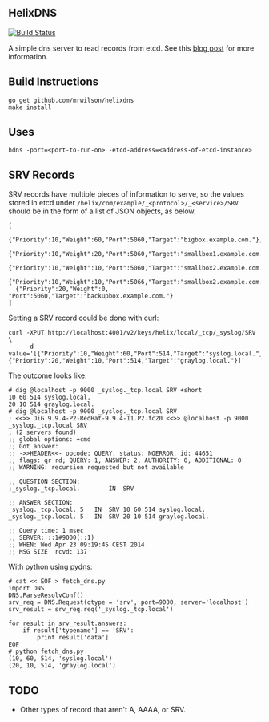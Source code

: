 ## HelixDNS

 [![Build Status](https://travis-ci.org/mrwilson/helixdns.png?branch=master)](https://travis-ci.org/mrwilson/helixdns)

  A simple dns server to read records from etcd. See this [blog post](http://probablyfine.co.uk/2014/03/02/serving-dns-records-from-etcd/) for more information.

## Build Instructions

    go get github.com/mrwilson/helixdns
    make install

## Uses

    hdns -port=<port-to-run-on> -etcd-address=<address-of-etcd-instance>

## SRV Records

  SRV records have multiple pieces of information to serve, so the values stored in etcd under `/helix/com/example/_<protocol>/_<service>/SRV` should be in the form of a list of JSON objects, as below.

    [
      {"Priority":10,"Weight":60,"Port":5060,"Target":"bigbox.example.com."},
      {"Priority":10,"Weight":20,"Port":5060,"Target":"smallbox1.example.com."},
      {"Priority":10,"Weight":10,"Port":5060,"Target":"smallbox2.example.com."},
      {"Priority":10,"Weight":10,"Port":5066,"Target":"smallbox2.example.com."},
      {"Priority":20,"Weight":0, "Port":5060,"Target":"backupbox.example.com."}
    ]

  Setting a SRV record could be done with curl:

    curl -XPUT http://localhost:4001/v2/keys/helix/local/_tcp/_syslog/SRV \
         -d value='[{"Priority":10,"Weight":60,"Port":514,"Target":"syslog.local."}, {"Priority":20,"Weight":10,"Port":514,"Target":"graylog.local."}]'

  The outcome looks like:

    # dig @localhost -p 9000 _syslog._tcp.local SRV +short
    10 60 514 syslog.local.
    20 10 514 graylog.local.
    # dig @localhost -p 9000 _syslog._tcp.local SRV
    ; <<>> DiG 9.9.4-P2-RedHat-9.9.4-11.P2.fc20 <<>> @localhost -p 9000 _syslog._tcp.local SRV
    ; (2 servers found)
    ;; global options: +cmd
    ;; Got answer:
    ;; ->>HEADER<<- opcode: QUERY, status: NOERROR, id: 44651
    ;; flags: qr rd; QUERY: 1, ANSWER: 2, AUTHORITY: 0, ADDITIONAL: 0
    ;; WARNING: recursion requested but not available
    
    ;; QUESTION SECTION:
    ;_syslog._tcp.local.		IN	SRV
    
    ;; ANSWER SECTION:
    _syslog._tcp.local.	5	IN	SRV	10 60 514 syslog.local.
    _syslog._tcp.local.	5	IN	SRV	20 10 514 graylog.local.
    
    ;; Query time: 1 msec
    ;; SERVER: ::1#9000(::1)
    ;; WHEN: Wed Apr 23 09:19:45 CEST 2014
    ;; MSG SIZE  rcvd: 137

  With python using [pydns](http://sourceforge.net/projects/pydns/):
    
    # cat << EOF > fetch_dns.py
    import DNS
    DNS.ParseResolvConf()
    srv_req = DNS.Request(qtype = 'srv', port=9000, server='localhost')
    srv_result = srv_req.req('_syslog._tcp.local')
    
    for result in srv_result.answers:
        if result['typename'] == 'SRV':
            print result['data']
    EOF
    # python fetch_dns.py
    (10, 60, 514, 'syslog.local')
    (20, 10, 514, 'graylog.local')

## TODO

 * Other types of record that aren't A, AAAA, or SRV.
